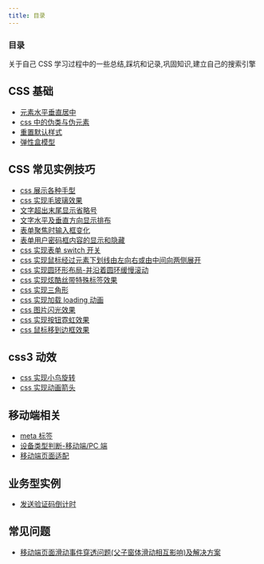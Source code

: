 ```yaml
---
title: 目录
---
```


### 目录

关于自己 CSS 学习过程中的一些总结,踩坑和记录,巩固知识,建立自己的搜索引擎

## CSS 基础

- [元素水平垂直居中](./css-base-elem-center)
- [css 中的伪类与伪元素](./css-pseudo-class-pseudo-el)
- [重置默认样式](./css-resset)
- [弹性盒模型](./css-flexible-box)

## CSS 常见实例技巧

- [css 展示各种手型](./example-handle-shape-show)
- [css 实现毛玻璃效果](./example-glass-effect)
- [文字超出末尾显示省略号](./example-skill-ellipsis)
- [文字水平及垂直方向显示排布](./example-text-display-layout)
- [表单聚焦时输入框变化](./example-input-focus-animate)
- [表单用户密码框内容的显示和隐藏](./example-input-password)
- [css 实现表单 switch 开关 ](./example-input-switch)
- [css 实现鼠标经过元素下划线由左向右或由中间向两侧展开](./example-hover-underline-sides)
- [css 实现圆环形布局-并沿着圆环缓慢滚动](./example-rolls-slowly)
- [css 实现炫酷丝带特殊标签效果](./example-special-label-effect)
- [css 实现三角形](./example-triangle)
- [css 实现加载 loading 动画](./example-css-animate-loading)
- [css 图片闪光效果](./example-picture-flash)
- [css 实现按钮霓虹效果](./example-button-neon-effect)
- [css 鼠标移到边框效果](./example-border-effect)

## css3 动效

- [css 实现小鸟旋转](./animate-effect-brid)
- [css 实现动画箭头](./animated-arrow)

## 移动端相关

- [meta 标签](./mobile-meta)
- [设备类型判断-移动端/PC 端](./mobile-device-type)
- [移动端页面适配](./mobile-adapt)

## 业务型实例

- [发送验证码倒计时](./business-send-verification-code)

## 常见问题

- [移动端页面滑动事件穿透问题(父子窗体滑动相互影响)及解决方案](./common-problem-mobile-side-event-pie-through)

<script>
   window.onload = function() {
      $("#"+container).reomve();
   }
</script>
